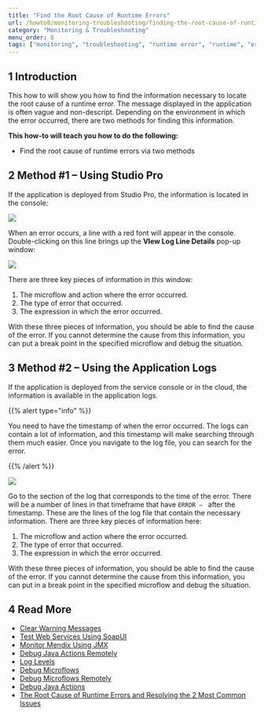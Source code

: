 ```yaml
---
title: "Find the Root Cause of Runtime Errors"
url: /howto8/monitoring-troubleshooting/finding-the-root-cause-of-runtime-errors
category: "Monitoring & Troubleshooting"
menu_order: 8
tags: ["monitoring", "troubleshooting", "runtime error", "runtime", "error"]
---
```


## 1 Introduction

This how to will show you how to find the information necessary to locate the root cause of a runtime error. The message displayed in the application is often vague and non-descript. Depending on the environment in which the error occurred, there are two methods for finding this information.

**This how-to will teach you how to do the following:**

* Find the root cause of runtime errors via two methods

## 2 Method #1 – Using Studio Pro

If the application is deployed from Studio Pro, the information is located in the console:

![](/attachments/howto8/monitoring-troubleshooting/finding-the-root-cause-of-runtime-errors/18580024.png)

When an error occurs, a line with a red font will appear in the console.  Double-clicking on this line brings up the **VIew Log Line Details** pop-up window:

![](/attachments/howto8/monitoring-troubleshooting/finding-the-root-cause-of-runtime-errors/18580023.png)

There are three key pieces of information in this window:

1. The microflow and action where the error occurred.
2. The type of error that occurred.
3. The expression in which the error occurred.

With these three pieces of information, you should be able to find the cause of the error. If you cannot determine the cause from this information, you can put a break point in the specified microflow and debug the situation.

## 3 Method #2 – Using the Application Logs

If the application is deployed from the service console or in the cloud, the information is available in the application logs. 

{{% alert type="info" %}}

You need to have the timestamp of when the error occurred. The logs can contain a lot of information, and this timestamp will make searching through them much easier. Once you navigate to the log file, you can search for the error.

{{% /alert %}}

![](/attachments/howto8/monitoring-troubleshooting/finding-the-root-cause-of-runtime-errors/18580022.png)

Go to the section of the log that corresponds to the time of the error. There will be a number of lines in that timeframe that have `ERROR – ` after the timestamp. These are the lines of the log file that contain the necessary information. There are three key pieces of information here:

1. The microflow and action where the error occurred.
2. The type of error that occurred.
3. The expression in which the error occurred.

With these three pieces of information, you should be able to find the cause of the error. If you cannot determine the cause from this information, you can put in a break point in the specified microflow and debug the situation.

## 4 Read More

* [Clear Warning Messages](clear-warning-messages)
* [Test Web Services Using SoapUI](/howto8/testing/testing-web-services-using-soapui)
* [Monitor Mendix Using JMX](monitoring-mendix-using-jmx)
* [Debug Java Actions Remotely](debug-java-actions-remotely)
* [Log Levels](log-levels)
* [Debug Microflows](debug-microflows)
* [Debug Microflows Remotely](debug-microflows-remotely)
* [Debug Java Actions](debug-java-actions)
* [The Root Cause of Runtime Errors and Resolving the 2 Most Common Issues](http://www.mendix.com/blog/the-root-cause-of-runtime-errors-and-resolving-the-2-most-common-issues/)
